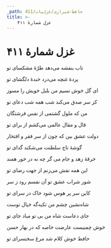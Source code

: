 ```yaml
---
_path: حافظ-شیرازی/غزلیات/411
title: >-
    غزل شمارهٔ ۴۱۱
---
```

# غزل شمارهٔ ۴۱۱

<div class="b" id="bn1"><div class="m1"><p>تاب بنفشه می‌دهد طرّهٔ مشکسای تو</p></div>
<div class="m2"><p>پردهٔ غنچه می‌درد خندهٔ دلگشای تو</p></div></div>
<div class="b" id="bn2"><div class="m1"><p>ای گل خوش نسیم من بلبل خویش را مسوز</p></div>
<div class="m2"><p>کز سر صدق می‌کند شب همه شب دعای تو</p></div></div>
<div class="b" id="bn3"><div class="m1"><p>من که ملول گشتمی از نفس فرشتگان</p></div>
<div class="m2"><p>قال و مقال عالمی می‌کشم از برای تو</p></div></div>
<div class="b" id="bn4"><div class="m1"><p>دولت عشق بین که چون از سر فقر و افتخار</p></div>
<div class="m2"><p>گوشهٔ تاج سلطنت می‌شکند گدای تو</p></div></div>
<div class="b" id="bn5"><div class="m1"><p>خرقهٔ زهد و جام می گر چه نه در خور همند</p></div>
<div class="m2"><p>این همه نقش می‌زنم از جهت رضای تو</p></div></div>
<div class="b" id="bn6"><div class="m1"><p>شور شراب عشق تو آن نفسم رود ز سر</p></div>
<div class="m2"><p>کاین سر پر هوس شود خاک در سرای تو</p></div></div>
<div class="b" id="bn7"><div class="m1"><p>شاه‌نشین چشم من تکیه‌گه خیال توست</p></div>
<div class="m2"><p>جای دعاست شاه من بی تو مباد جای تو</p></div></div>
<div class="b" id="bn8"><div class="m1"><p>خوش چمنیست عارضت خاصه که در بهار حسن</p></div>
<div class="m2"><p>حافظ خوش کلام شد مرغ سخنسرای تو</p></div></div>
